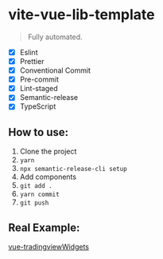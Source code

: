 # vite-vue-lib-template

> Fully automated.

- [x] Eslint
- [x] Prettier
- [x] Conventional Commit
- [x] Pre-commit
- [x] Lint-staged
- [x] Semantic-release
- [x] TypeScript

## How to use:

1.  Clone the project
2.  `yarn`
3.  `npx semantic-release-cli setup`
4.  Add components
5.  `git add .`
6.  `yarn commit`
7.  `git push`

## Real Example:

[vue-tradingviewWidgets](https://github.com/ehsan-shv/vue-tradingviewWidgets)
